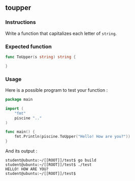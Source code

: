 ## toupper

### Instructions

Write a function that capitalizes each letter of `string`.

### Expected function

```go
func ToUpper(s string) string {

}
```

### Usage

Here is a possible program to test your function :

```go
package main

import (
	"fmt"
	piscine ".."
)

func main() {
	fmt.Println(piscine.ToUpper("Hello! How are you?"))
}
```

And its output :

```console
student@ubuntu:~/[[ROOT]]/test$ go build
student@ubuntu:~/[[ROOT]]/test$ ./test
HELLO! HOW ARE YOU?
student@ubuntu:~/[[ROOT]]/test$
```
